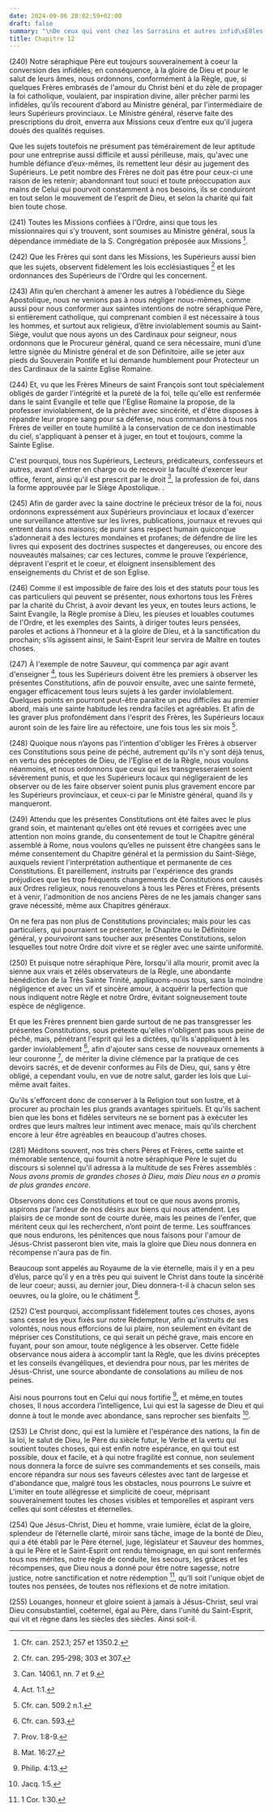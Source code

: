 ```yaml
---
date: 2024-09-06 20:02:59+02:00
draft: false
summary: "\nDe ceux qui vont chez les Sarrasins et autres infid\xE8les.\n"
title: Chapitre 12
---
```





(240) Notre séraphique Père eut toujours souverainement à coeur la conversion des infidèles; en conséquence, à la gloire de Dieu et pour le salut de leurs âmes, nous ordonnons, conformément à la Règle, que, si quelques Frères embrasés de l'amour du Christ béni et du zèle de propager la foi catholique, voulaient, par inspiration divine, aller prêcher parmi les infidèles, qu’ils recourent d’abord au Ministre général, par l'intermédiaire de leurs Supérieurs provinciaux. Le Ministre général, réserve faite des prescriptions du droit, enverra aux Missions ceux d’entre eux qu'il jugera doués des qualités requises. 

Que les sujets toutefois ne présument pas témérairement de leur aptitude pour une entreprise aussi difficile et aussi périlleuse, mais, qu'avec une humble défiance d’eux-mêmes, ils remettent leur désir au jugement des Supérieurs. Le petit nombre des Frères ne doit pas être pour ceux-ci une raison de les retenir; abandonnant tout souci et toute préoccupation aux mains de Celui qui pourvoit constamment à nos besoins, ils se conduiront en tout selon le mouvement de l'esprit de Dieu, et selon la charité qui fait bien toute chose.

(241) Toutes les Missions confiées à l'Ordre, ainsi que tous les missionnaires qui s’y trouvent, sont soumises au Ministre général, sous la dépendance immédiate de la S. Congrégation préposée aux Missions [^1].

[^1]: Cfr. can. 252.1; 257 et 1350.2.

(242) Que les Frères qui sont dans les Missions, les Supérieurs aussi bien que les sujets, observent fidèlement les lois ecclésiastiques [^2] et les ordonnances des Supérieurs de l'Ordre qui les concernent.

[^2]: Cfr. can. 295-298; 303 et 307.

(243) Afin qu’en cherchant à amener les autres à l’obédience du Siège Apostolique, nous ne venions pas à nous négliger nous-mêmes, comme aussi pour nous conformer aux saintes intentions de notre séraphique Père, si entièrement catholique, qui comprenant combien il est nécessaire à tous les hommes, et surtout aux religieux, d’être inviolablement soumis au Saint-Siège, voulut que nous ayons un des Cardinaux pour seigneur, nous ordonnons que le Procureur général, quand ce sera nécessaire, muni d’une lettre signée du Ministre général et de son Définitoire, aille se jeter aux pieds du Souverain Pontife et lui demande humblement pour Protecteur un des Cardinaux de la sainte Eglise Romaine.

(244) Et, vu que les Frères Mineurs de saint François sont tout spécialement obligés de garder l'intégrité et la pureté de la foi, telle qu'elle est renfermée dans le saint Evangile et telle que l'Eglise Romaine la propose, de la professer inviolablement, de la prêcher avec sincérité, et d'être disposes à répandre leur propre sang pour sa défense, nous commandons à tous nos Frères de veiller en toute humilité à la conservation de ce don inestimable du ciel, s'appliquant à penser et à juger, en tout et toujours, comme la Sainte Eglise. 

C'est pourquoi, tous nos Supérieurs, Lecteurs, prédicateurs, confesseurs et autres, avant d'entrer en charge ou de recevoir la faculté d'exercer leur office, feront, ainsi qu'il est prescrit par le droit [^3], la profession de foi, dans la forme approuvée par le Siège Apostolique. .

[^3]: Can. 1406.1, nn. 7 et 9.

(245) Afin de garder avec la saine doctrine le précieux trésor de la foi, nous ordonnons expressément aux Supérieurs provinciaux et locaux d'exercer une surveillance attentive sur les livres, publications, journaux et revues qui entrent dans nos maisons; de punir sans respect humain quiconque s’adonnerait à des lectures mondaines et profanes; de défendre de lire les livres qui exposent des doctrines suspectes et dangereuses, ou encore des nouveautés malsaines; car ces lectures, comme le prouve l’expérience, dépravent l'esprit et le coeur, et éloignent insensiblement des enseignements du Christ et de son Eglise.

(246) Comme il est impossible de faire des lois et des statuts pour tous les cas particuliers qui peuvent se présenter, nous exhortons tous les Frères par la charité du Christ, à avoir devant les yeux, en toutes leurs actions, le Saint Evangile, la Règle promise à Dieu, les pieuses et louables coutumes de l'Ordre, et les exemples des Saints, à diriger toutes leurs pensées, paroles et actions à l’honneur et à la gloire de Dieu, et à la sanctification du prochain; s’ils agissent ainsi, le Saint-Esprit leur servira de Maître en toutes choses.

(247) À l'exemple de notre Sauveur, qui commença par agir avant d'enseigner [^4], tous les Supérieurs doivent être les premiers à observer les présentes Constitutions, afin de pouvoir ensuite, avec une sainte fermeté, engager efficacement tous leurs sujets à les garder inviolablement. Quelques points en pourront peut-être paraître un peu difficiles au premier abord, mais une sainte habitude les rendra faciles et agréables. Et afin de les graver plus profondément dans l'esprit des Frères, les Supérieurs locaux auront soin de les faire lire au réfectoire, une fois tous les six mois [^5].

[^4]: Act. 1:1.
[^5]: Cfr. can. 509.2 n.1.

(248) Quoique nous n’ayons pas l'intention d'obliger les Frères à observer ces Constitutions sous peine de péché, autrement qu'ils n'y sont déjà tenus, en vertu des préceptes de Dieu, de l'Eglise et de la Règle, nous voulons néanmoins, et nous ordonnons que ceux qui les transgresseraient soient sévèrement punis, et que les Supérieurs locaux qui négligeraient de les observer ou de les faire observer soient punis plus gravement encore par les Supérieurs provinciaux, et ceux-ci par le Ministre général, quand ils y manqueront.

(249) Attendu que les présentes Constitutions ont été faites avec le plus grand soin, et maintenant qu’elles ont été revues et corrigées avec une attention non moins grande, du consentement de tout le Chapitre général assemblé à Rome, nous voulons qu’elles ne puissent être changées sans le méme consentement du Chapitre général et la permission du Saint-Siège, auxquels revient l'interprétation authentique et permanente de ces Constitutions. Et pareillement, instruits par l'expérience des grands préjudices que les trop fréquents changements de Constitutions ont causés aux Ordres religieux, nous renouvelons à tous les Pères et Frères, présents et à venir, l'admonition de nos anciens Pères de ne les jamais changer sans grave nécessité, même aux Chapitres généraux. 

On ne fera pas non plus de Constitutions provinciales; mais pour les cas particuliers, qui pourraient se présenter, le Chapitre ou le Définitoire général, y pourvoiront sans toucher aux présentes Constitutions, selon lesquelles tout notre Ordre doit vivre et se régler avec une sainte uniformité.

(250) Et puisque notre séraphique Père, lorsqu'il alla mourir, promit avec la sienne aux vrais et zélés observateurs de la Règle, une abondante bénédiction de la Très Sainte Trinité, appliquons-nous tous, sans la moindre négligence et avec un vif et sincère amour, à acquérir la perfection que nous indiquent notre Règle et notre Ordre, évitant soigneusement toute espèce de négligence. 

Et que les Frères prennent bien garde surtout de ne pas transgresser les présentes Constitutions, sous prétexte qu'elles n'obligent pas sous peine de péché, mais, pénétrant l'esprit qui les a dictées, qu’ils s'appliquent à les garder inviolablement [^6], afin d'ajouter sans cesse de nouveaux ornements à leur couronne [^7], de mériter la divine clémence par la pratique de ces devoirs sacrés, et de devenir conformes au Fils de Dieu, qui, sans y être obligé, a cependant voulu, en vue de notre salut, garder les lois que Lui-même avait faites. 

[^6]: Cfr. can. 593.
[^7]: Prov. 1:8-9.

Qu'ils s'efforcent donc de conserver à la Religion tout son lustre, et à procurer au prochain les plus grands avantages spirituels. Et qu'ils sachent bien que les bons et fidèles serviteurs ne se bornent pas à exécuter les ordres que leurs maîtres leur intiment avec menace, mais qu'ils cherchent encore à leur être agréables en beaucoup d'autres choses.

(281) Méditons souvent, nos très chers Pères et Frères, cette sainte et mémorable sentence, qui fournit à notre séraphique Père le sujet du discours si solennel qu'il adressa à la multitude de ses Frères assemblés : *Nous avons promis de grandes choses à Dieu, mais Dieu nous en a promis de plus grandes encore*. 

Observons donc ces Constitutions et tout ce que nous avons promis, aspirons par l’ardeur de nos désirs aux biens qui nous attendent. Les plaisirs de ce monde sont de courte durée, mais les peines de l'enfer, que méritent ceux qui les recherchent, n’ont point de terme. Les souffrances que nous endurons, les pénitences que nous faisons pour l'amour de Jésus-Christ passeront bien vite, mais la gloire que Dieu nous donnera en récompense n'aura pas de fin. 

Beaucoup sont appelés au Royaume de la vie éternelle, mais il y en a peu d’élus, parce qu’il y en a très peu qui suivent le Christ dans toute la sincérité de leur coeur; aussi, au dernier jour, Dieu donnera-t-il à chacun selon ses oeuvres, ou la gloire, ou le châtiment [^8].

[^8]: Mat. 16:27.

(252) C’est pourquoi, accomplissant fidèlement toutes ces choses, ayons sans cesse les yeux fixés sur notre Rédempteur, afin qu'instruits de ses volontés, nous nous efforcions de lui plaire, non seulement en évitant de mépriser ces Constitutions, ce qui serait un péché grave, mais encore en fuyant, pour son amour, toute négligence à les observer. Cette fidèle observance nous aidera à accomplir tant la Règle, que les divins préceptes et les conseils évangéliques, et deviendra pour nous, par les mérites de Jésus-Christ, une source abondante de consolations au milieu de nos peines.

Aisi nous pourrons tout en Celui qui nous fortifie [^9], et même,en toutes choses, Il nous accordera l’intelligence, Lui qui est la sagesse de Dieu et qui donne à tout le monde avec abondance, sans reprocher ses bienfaits [^10].

[^9]: Philip. 4:13.
[^10]: Jacq. 1:5.

(253) Le Christ donc, qui est la lumière et l'espérance des nations, la fin de la loi, le salut de Dieu, le Père du siècle futur, le Verbe et la vertu qui soutient toutes choses, qui est enfin notre espérance, en qui tout est possible, doux et facile, et à qui notre fragilité est connue, non seulement nous donnera la force de suivre ses commandements et ses conseils, mais encore répandra sur nous ses faveurs célestes avec tant de largesse et d'abondance que, malgré tous les obstacles, nous pourrons Le suivre et L'imiter en toute allégresse et simplicité de coeur, méprisant souverainement toutes les choses visibles et temporelles et aspirant vers celles qui sont célestes et éternelles.

(254) Que Jésus-Christ, Dieu et homme, vraie lumière, éclat de la gloire, splendeur de l’éternelle clarté, miroir sans tâche, image de la bonté de Dieu, qui a été établi par le Père éternel, juge, législateur et Sauveur des hommes, à qui le Père et le Saint-Esprit ont rendu témoignage, en qui sont renfermés tous nos mérites, notre règle de conduite, les secours, les grâces et les récompenses, que Dieu nous a donné pour être notre sagesse, notre justice, notre sanctification et notre rédemption [^11], qu’Il soit l'unique objet de toutes nos pensées, de toutes nos réflexions et de notre imitation.

[^11]: 1 Cor. 1:30.

(255) Louanges, honneur et gloire soient à jamais à Jésus-Christ, seul vrai Dieu consubstantiel, coéternel, égal au Père, dans l'unité du Saint-Esprit, qui vit et règne dans les siècles des siècles. Ainsi soit-il.


